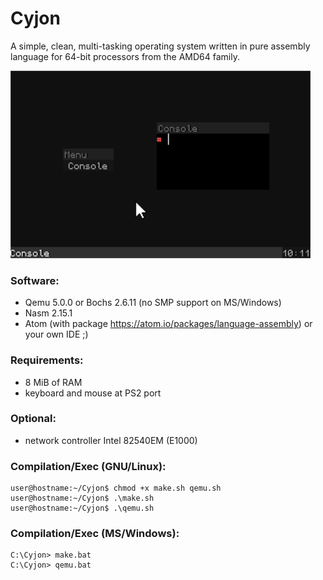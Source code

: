 # Cyjon

A simple, clean, multi-tasking operating system written in pure assembly language for 64-bit processors from the AMD64 family.

![screenshot](https://raw.githubusercontent.com/blackend/cyjon/master/gui.png)

### Software:

  - Qemu 5.0.0 or Bochs 2.6.11 (no SMP support on MS/Windows)
  - Nasm 2.15.1
  - Atom (with package https://atom.io/packages/language-assembly) or your own IDE ;)

### Requirements:

  - 8 MiB of RAM
  - keyboard and mouse at PS2 port

### Optional:

  - network controller Intel 82540EM (E1000)

### Compilation/Exec (GNU/Linux):

	user@hostname:~/Cyjon$ chmod +x make.sh qemu.sh
	user@hostname:~/Cyjon$ .\make.sh
	user@hostname:~/Cyjon$ .\qemu.sh

### Compilation/Exec (MS/Windows):

	C:\Cyjon> make.bat
	C:\Cyjon> qemu.bat
